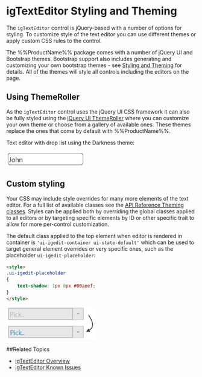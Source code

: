 ﻿<!--
|metadata|
{
    "fileName": "igtexteditor-styling-and-theming",
    "controlName": "igEditors",
    "tags": ["Editing","Styling","Theming"]
}
|metadata|
-->

# igTextEditor Styling and Theming

The `igTextEditor` control is jQuery-based with a number of options for styling. To customize style of the text editor you can use different themes or apply custom CSS rules to the control. 

The %%ProductName%% package comes with a number of jQuery UI and Bootstrap themes. Bootstrap support also includes generating and customizing your own bootstrap themes - see [Styling and Theming](Deployment-Guide-Styling-and-Theming.html) for details. All of the themes will style all controls including the editors on the page.




## Using ThemeRoller

As the `igTextEditor` control uses the jQuery UI CSS framework it can also be fully styled using the [jQuery UI ThemeRoller](http://jqueryui.com/themeroller/) where you can customize your own theme or choose from a gallery of available ones. These themes replace the ones that come by default with %%ProductName%%.

Text editor with drop list using the Darkness theme:

![](images/igTextEditor-theme-dark-hive.png)


## Custom styling

Your CSS may include style overrides for many more elements of the text editor. For a full list of available classes see the [API Reference Theming classes](%%jQueryApiUrl%%/ui.igTextEditor#theming). Styles can be applied both by overriding the global classes applied to all editors or by targeting specific elements by ID or other specific trait to allow for more per-control customization.

The default class applied to the top element when editor is rendered in container is `'ui-igedit-container ui-state-default'` which can be used to target general element overrides or very specific ones, such as the placeholder `ui-igedit-placeholder`:

```html
<style>
.ui-igedit-placeholder
{
	text-shadow: 1px 0px #00aeef;
}
</style>
```

![](images/igTextEditor-custom-styles.png)

##Related Topics  

-   [igTextEditor Overview](igTextEditor-Overview.html)
-   [igTextEditor Known Issues](igTextEditor-Known-Issues.html)

 

 


